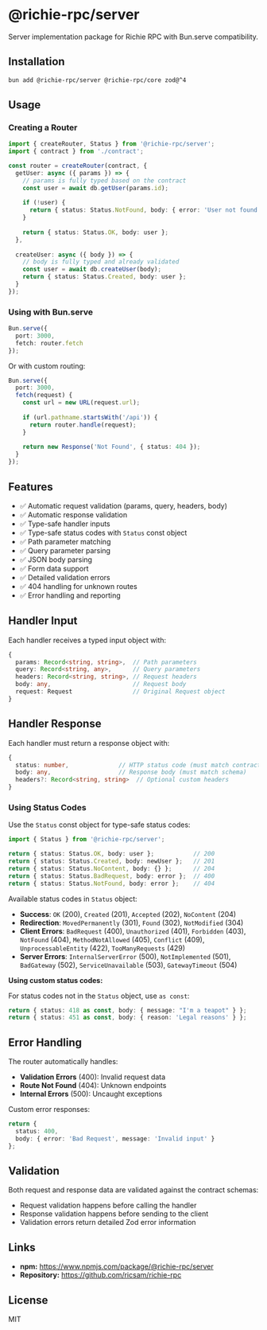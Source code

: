 # @richie-rpc/server

Server implementation package for Richie RPC with Bun.serve compatibility.

## Installation

```bash
bun add @richie-rpc/server @richie-rpc/core zod@^4
```

## Usage

### Creating a Router

```typescript
import { createRouter, Status } from '@richie-rpc/server';
import { contract } from './contract';

const router = createRouter(contract, {
  getUser: async ({ params }) => {
    // params is fully typed based on the contract
    const user = await db.getUser(params.id);
    
    if (!user) {
      return { status: Status.NotFound, body: { error: 'User not found' } };
    }
    
    return { status: Status.OK, body: user };
  },
  
  createUser: async ({ body }) => {
    // body is fully typed and already validated
    const user = await db.createUser(body);
    return { status: Status.Created, body: user };
  }
});
```

### Using with Bun.serve

```typescript
Bun.serve({
  port: 3000,
  fetch: router.fetch
});
```

Or with custom routing:

```typescript
Bun.serve({
  port: 3000,
  fetch(request) {
    const url = new URL(request.url);
    
    if (url.pathname.startsWith('/api')) {
      return router.handle(request);
    }
    
    return new Response('Not Found', { status: 404 });
  }
});
```

## Features

- ✅ Automatic request validation (params, query, headers, body)
- ✅ Automatic response validation
- ✅ Type-safe handler inputs
- ✅ Type-safe status codes with `Status` const object
- ✅ Path parameter matching
- ✅ Query parameter parsing
- ✅ JSON body parsing
- ✅ Form data support
- ✅ Detailed validation errors
- ✅ 404 handling for unknown routes
- ✅ Error handling and reporting

## Handler Input

Each handler receives a typed input object with:

```typescript
{
  params: Record<string, string>,  // Path parameters
  query: Record<string, any>,      // Query parameters
  headers: Record<string, string>, // Request headers
  body: any,                       // Request body
  request: Request                 // Original Request object
}
```

## Handler Response

Each handler must return a response object with:

```typescript
{
  status: number,              // HTTP status code (must match contract)
  body: any,                   // Response body (must match schema)
  headers?: Record<string, string>  // Optional custom headers
}
```

### Using Status Codes

Use the `Status` const object for type-safe status codes:

```typescript
import { Status } from '@richie-rpc/server';

return { status: Status.OK, body: user };           // 200
return { status: Status.Created, body: newUser };   // 201
return { status: Status.NoContent, body: {} };      // 204
return { status: Status.BadRequest, body: error };  // 400
return { status: Status.NotFound, body: error };    // 404
```

Available status codes in `Status` object:
- **Success**: `OK` (200), `Created` (201), `Accepted` (202), `NoContent` (204)
- **Redirection**: `MovedPermanently` (301), `Found` (302), `NotModified` (304)
- **Client Errors**: `BadRequest` (400), `Unauthorized` (401), `Forbidden` (403), `NotFound` (404), `MethodNotAllowed` (405), `Conflict` (409), `UnprocessableEntity` (422), `TooManyRequests` (429)
- **Server Errors**: `InternalServerError` (500), `NotImplemented` (501), `BadGateway` (502), `ServiceUnavailable` (503), `GatewayTimeout` (504)

**Using custom status codes:**

For status codes not in the `Status` object, use `as const`:
```typescript
return { status: 418 as const, body: { message: "I'm a teapot" } };
return { status: 451 as const, body: { reason: 'Legal reasons' } };
```

## Error Handling

The router automatically handles:

- **Validation Errors** (400): Invalid request data
- **Route Not Found** (404): Unknown endpoints
- **Internal Errors** (500): Uncaught exceptions

Custom error responses:

```typescript
return {
  status: 400,
  body: { error: 'Bad Request', message: 'Invalid input' }
};
```

## Validation

Both request and response data are validated against the contract schemas:

- Request validation happens before calling the handler
- Response validation happens before sending to the client
- Validation errors return detailed Zod error information

## Links

- **npm:** https://www.npmjs.com/package/@richie-rpc/server
- **Repository:** https://github.com/ricsam/richie-rpc

## License

MIT


